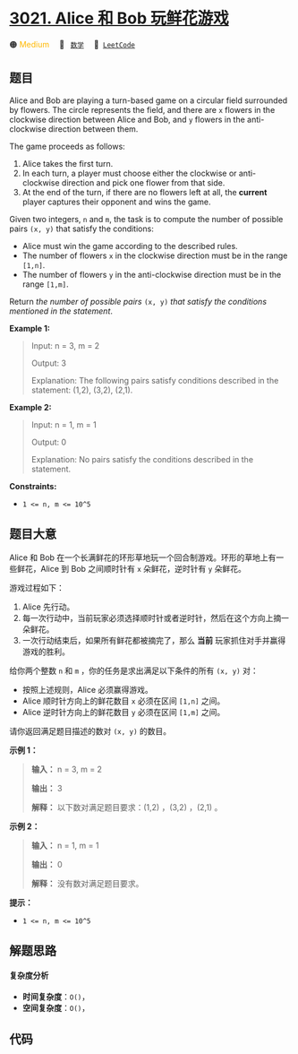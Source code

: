 # [3021. Alice 和 Bob 玩鲜花游戏](https://leetcode.com/problems/alice-and-bob-playing-flower-game)

🟠 <font color=#ffb800>Medium</font>&emsp; 🔖&ensp; [`数学`](/tag/math.md)&emsp; 🔗&ensp;[`LeetCode`](https://leetcode.com/problems/alice-and-bob-playing-flower-game)

## 题目

Alice and Bob are playing a turn-based game on a circular field surrounded by
flowers. The circle represents the field, and there are `x` flowers in the
clockwise direction between Alice and Bob, and `y` flowers in the anti-
clockwise direction between them.

The game proceeds as follows:

  1. Alice takes the first turn.
  2. In each turn, a player must choose either the clockwise or anti-clockwise direction and pick one flower from that side.
  3. At the end of the turn, if there are no flowers left at all, the **current** player captures their opponent and wins the game.

Given two integers, `n` and `m`, the task is to compute the number of possible
pairs `(x, y)` that satisfy the conditions:

  * Alice must win the game according to the described rules.
  * The number of flowers `x` in the clockwise direction must be in the range `[1,n]`.
  * The number of flowers `y` in the anti-clockwise direction must be in the range `[1,m]`.

Return _the number of possible pairs_ `(x, y)` _that satisfy the conditions
mentioned in the statement_.



**Example 1:**

> Input: n = 3, m = 2
> 
> Output: 3
> 
> Explanation: The following pairs satisfy conditions described in the statement: (1,2), (3,2), (2,1).

**Example 2:**

> Input: n = 1, m = 1
> 
> Output: 0
> 
> Explanation: No pairs satisfy the conditions described in the statement.

**Constraints:**

  * `1 <= n, m <= 10^5`


## 题目大意

Alice 和 Bob 在一个长满鲜花的环形草地玩一个回合制游戏。环形的草地上有一些鲜花，Alice 到 Bob 之间顺时针有 `x` 朵鲜花，逆时针有
`y` 朵鲜花。

游戏过程如下：

  1. Alice 先行动。
  2. 每一次行动中，当前玩家必须选择顺时针或者逆时针，然后在这个方向上摘一朵鲜花。
  3. 一次行动结束后，如果所有鲜花都被摘完了，那么 **当前**  玩家抓住对手并赢得游戏的胜利。

给你两个整数 `n` 和 `m` ，你的任务是求出满足以下条件的所有 `(x, y)` 对：

  * 按照上述规则，Alice 必须赢得游戏。
  * Alice 顺时针方向上的鲜花数目 `x` 必须在区间 `[1,n]` 之间。
  * Alice 逆时针方向上的鲜花数目 `y` 必须在区间 `[1,m]` 之间。

请你返回满足题目描述的数对 `(x, y)` 的数目。



**示例 1：**

> 
> 
> 
> 
> 
> **输入：** n = 3, m = 2
> 
> **输出：** 3
> 
> **解释：** 以下数对满足题目要求：(1,2) ，(3,2) ，(2,1) 。
> 
> 

**示例 2：**

> 
> 
> 
> 
> 
> **输入：** n = 1, m = 1
> 
> **输出：** 0
> 
> **解释：** 没有数对满足题目要求。
> 
> 



**提示：**

  * `1 <= n, m <= 10^5`


## 解题思路

#### 复杂度分析

- **时间复杂度**：`O()`，
- **空间复杂度**：`O()`，

## 代码

```javascript

```